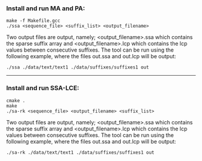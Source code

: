 ### Install and run MA and PA:

```
make -f Makefile.gcc
./ssa <sequence_file> <suffix_list> <output_filename>
```

Two output files are output, namely; <output_filename>.ssa which contains the sparse suffix array and <output_filename>.lcp which contains the lcp values between consecutive suffixes. The tool can be run using the following example, where the files out.ssa and out.lcp will be output:

```
./ssa ./data/text/text1 ./data/suffixes/suffixes1 out
```
________________________________

### Install and run SSA-LCE:

```
cmake .
make
./sa-rk <sequence_file> <output_filename> <suffix_list> 
```

Two output files are output, namely; <output_filename>.ssa which contains the sparse suffix array and <output_filename>.lcp which contains the lcp values between consecutive suffixes. The tool can be run using the following example, where the files out.ssa and out.lcp will be output:

```
./sa-rk ./data/text/text1 ./data/suffixes/suffixes1 out
```
